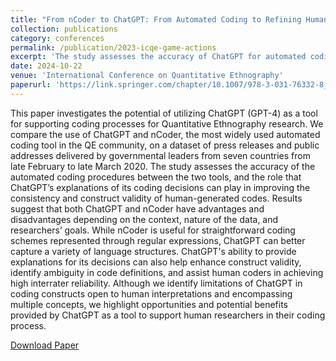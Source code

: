 ```yaml
---
title: "From nCoder to ChatGPT: From Automated Coding to Refining Human Coding"
collection: publications
category: conferences
permalink: /publication/2023-icqe-game-actions
excerpt: 'The study assesses the accuracy of ChatGPT for automated coding and the role that its explanations of its coding decisions can play in improving the consistency and construct validity of human-generated codes. Results suggest that ChatGPT can better capture a variety of language structures compared to other automated coding tools. ChatGPT’s ability to provide explanations for its decisions can also help enhance construct validity, identify ambiguity in code definitions, and assist human coders in achieving high interrater reliability.'
date: 2024-10-22
venue: 'International Conference on Quantitative Ethnography'
paperurl: 'https://link.springer.com/chapter/10.1007/978-3-031-76332-8_19'
---
```


This paper investigates the potential of utilizing ChatGPT (GPT-4) as a tool for supporting coding processes for Quantitative Ethnography research. We compare the use of ChatGPT and nCoder, the most widely used automated coding tool in the QE community, on a dataset of press releases and public addresses delivered by governmental leaders from seven countries from late February to late March 2020. The study assesses the accuracy of the automated coding procedures between the two tools, and the role that ChatGPT’s explanations of its coding decisions can play in improving the consistency and construct validity of human-generated codes. Results suggest that both ChatGPT and nCoder have advantages and disadvantages depending on the context, nature of the data, and researchers’ goals. While nCoder is useful for straightforward coding schemes represented through regular expressions, ChatGPT can better capture a variety of language structures. ChatGPT's ability to provide explanations for its decisions can also help enhance construct validity, identify ambiguity in code definitions, and assist human coders in achieving high interrater reliability. Although we identify limitations of ChatGPT in coding constructs open to human interpretations and encompassing multiple concepts, we highlight opportunities and potential benefits provided by ChatGPT as a tool to support human researchers in their coding process.

[Download Paper](https://link.springer.com/chapter/10.1007/978-3-031-76332-8_19)
